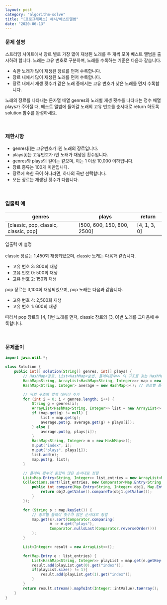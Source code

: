 ```yaml
---
layout: post
category: "algorithm-solve"
title: "[프로그래머스] 해시/베스트앨범"
date: "2020-06-13"
---
```


### 문제 설명
스트리밍 사이트에서 장르 별로 가장 많이 재생된 노래를 두 개씩 모아 베스트 앨범을 출시하려 합니다. 노래는 고유 번호로 구분하며, 노래를 수록하는 기준은 다음과 같습니다.
- 속한 노래가 많이 재생된 장르를 먼저 수록합니다.
- 장르 내에서 많이 재생된 노래를 먼저 수록합니다.
- 장르 내에서 재생 횟수가 같은 노래 중에서는 고유 번호가 낮은 노래를 먼저 수록합니다.

노래의 장르를 나타내는 문자열 배열 genres와 노래별 재생 횟수를 나타내는 정수 배열 plays가 주어질 때, 베스트 앨범에 들어갈 노래의 고유 번호를 순서대로 return 하도록 solution 함수를 완성하세요.

<br>

### 제한사항
- genres[i]는 고유번호가 i인 노래의 장르입니다.
- plays[i]는 고유번호가 i인 노래가 재생된 횟수입니다.
- genres와 plays의 길이는 같으며, 이는 1 이상 10,000 이하입니다.
- 장르 종류는 100개 미만입니다.
- 장르에 속한 곡이 하나라면, 하나의 곡만 선택합니다.
- 모든 장르는 재생된 횟수가 다릅니다.

<br>

### 입출력 예

|genres|plays|return|
|---|---|---|
|[classic, pop, classic, classic, pop]|[500, 600, 150, 800, 2500]|[4, 1, 3, 0]|

입출력 예 설명<br><br>
classic 장르는 1,450회 재생되었으며, classic 노래는 다음과 같습니다.<br>
- 고유 번호 3: 800회 재생
- 고유 번호 0: 500회 재생
- 고유 번호 2: 150회 재생

pop 장르는 3,100회 재생되었으며, pop 노래는 다음과 같습니다.
- 고유 번호 4: 2,500회 재생
- 고유 번호 1: 600회 재생

따라서 pop 장르의 [4, 1]번 노래를 먼저, classic 장르의 [3, 0]번 노래를 그다음에 수록합니다.

<br>

### 문제풀이

```java
import java.util.*;

class Solution {
    public int[] solution(String[] genres, int[] plays) {
        // HashMap<장르, List<HashMap<순번, 플레이횟수>> 의 구조를 갖는 HashMap 생성
        HashMap<String, ArrayList<HashMap<String, Integer>>> map = new HashMap<>();
        HashMap<String, Integer> average = new HashMap<>(); // 장르별 플레이 횟수 합계 저장하는 해시맵

        // 위의 구조에 맞게 데이터 추가
        for (int i = 0; i < genres.length; i++) {
            String g = genres[i];
            ArrayList<HashMap<String, Integer>> list = new ArrayList<>();
            if (map.get(g) != null) {
                list = map.get(g);
                average.put(g, average.get(g) + plays[i]);
            } else {
                average.put(g, plays[i]);
            }
            HashMap<String, Integer> m = new HashMap<>();
            m.put("index", i);
            m.put("plays", plays[i]);
            list.add(m);
            map.put(g, list);
        }

        // 플레이 횟수의 총합이 많은 순서대로 정렬
        List<Map.Entry<String, Integer>> list_entries = new ArrayList<Map.Entry<String, Integer>>(average.entrySet());
        Collections.sort(list_entries, new Comparator<Map.Entry<String, Integer>>() {
            public int compare(Map.Entry<String, Integer> obj1, Map.Entry<String, Integer> obj2) {
                return obj2.getValue().compareTo(obj1.getValue());
            }
        });

        for (String s : map.keySet()) {
            // 장르별 플레이 횟수가 많은 순서대로 정렬
            map.get(s).sort(Comparator.comparing(
                    m -> m.get("plays"),
                    Comparator.nullsLast(Comparator.reverseOrder()))
            );
        }

        List<Integer> result = new ArrayList<>();

        for(Map.Entry e : list_entries) {
            List<HashMap<String, Integer>> playList = map.get(e.getKey());
            result.add(playList.get(0).get("index"));
            if(playList.size() != 1){
                result.add(playList.get(1).get("index"));
            }
        }
        return result.stream().mapToInt(Integer::intValue).toArray();
    }
}
```